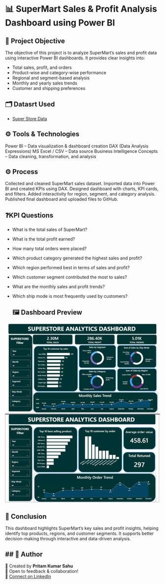 # 📊 SuperMart Sales & Profit Analysis Dashboard using Power BI

## 📌 Project Objective
The objective of this project is to analyze SuperMart’s sales and profit data using interactive Power BI dashboards.
It provides clear insights into:
- Total sales, profit, and orders
- Product-wise and category-wise performance
- Regional and segment-based analysis
- Monthly and yearly sales trends
- Customer and shipping preferences

## 🗂️ Datasrt Used
- <a href="https://github.com/Pritamkr-22/FUTURE_DS_01/blob/main/superstore.xls.zip)"> Super Store Data</a>

## ⚙️ Tools & Technologies
Power BI – Data visualization & dashboard creation
DAX (Data Analysis Expressions)
MS Excel / CSV – Data source
Business Intelligence Concepts – Data cleaning, transformation, and analysis

## ⚙️ Process
Collected and cleaned SuperMart sales dataset.
Imported data into Power BI and created KPIs using DAX.
Designed dashboard with charts, KPI cards, and filters.
Added interactivity for region, segment, and category analysis.
Published final dashboard and uploaded files to GitHub.

## ❓KPI Questions
- What is the total sales of SuperMart?
- What is the total profit earned?
- How many total orders were placed?
- Which product category generated the highest sales and profit?
- Which region performed best in terms of sales and profit?
- Which customer segment contributed the most to sales?
- What are the monthly sales and profit trends?
- Which ship mode is most frequently used by customers?

  ## 🖼️ Dashboard Preview
![image alt](https://github.com/Pritamkr-22/FUTURE_DS_01/blob/main/Screenshot%202025-09-05%20092006.png)
![image alt](https://github.com/Pritamkr-22/FUTURE_DS_01/blob/main/Screenshot%202025-09-05%20092047.png)

## 📌 Conclusion
This dashboard highlights SuperMart’s key sales and profit insights, helping identify top products, regions, and customer segments. It supports better decision-making through interactive and data-driven analysis.

## ## 🔹 Author  
👤 Created by **Pritam Kumar Sahu**  
💼 Open to feedback & collaboration!  
🔗 [Connect on LinkedIn](www.linkedin.com/in/pritam-kr-sahu)  


